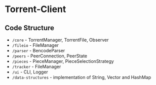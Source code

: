 # Torrent-Client

## Code Structure

- `/core` - TorrentManager, TorrentFile, Observer
- `/fileio` - FileManager
- `/parser` - BencodeParser
- `/peers` - PeerConnection, PeerState
- `/pieces` - PieceManager, PieceSelectionStrategy
- `/tracker` - FileManager
- `/ui` - CLI, Logger
- `/data-structures` - implementation of String, Vector and HashMap
